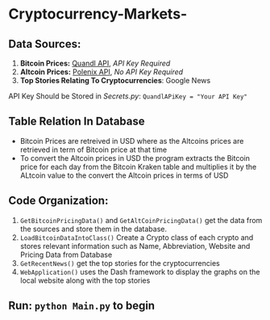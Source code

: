 # Cryptocurrency-Markets-

## Data Sources:

1. **Bitcoin Prices:** [Quandl API](https://www.quandl.com/collections/markets/bitcoin-data), *API Key Required* 
2. **Altcoin Prices:** [Polenix API](https://poloniex.com/support/api/), *No API Key Required*
3. **Top Stories Relating To Cryptocurrencies**: Google News

API Key Should be Stored in *Secrets.py*: `QuandlAPiKey = "Your API Key"`

## Table Relation In Database
* Bitcoin Prices are retreived in USD where as the Altcoins prices are retrieved in term of Bitcoin price at that time
* To convert the Altcoin prices in USD the program extracts the Bitcoin price for each day from the Bitcoin Kraken table and multiplies it by the ALtcoin value to the convert the Altcoin prices in terms of USD

## Code Organization:

1. `GetBitcoinPricingData()` and `GetAltCoinPricingData()` get the data from the sources and store them in the database.
2. `LoadBitcoinDataIntoClass()` Create a Crypto class of each crypto and stores relevant information such as Name, Abbreviation, Website and Pricing Data from Database
3. `GetRecentNews()` get the top stories for the cryptocurrencies
4. `WebApplication()` uses the Dash framework to display the graphs on the local website along with the top stories

## Run: `python Main.py` to begin
